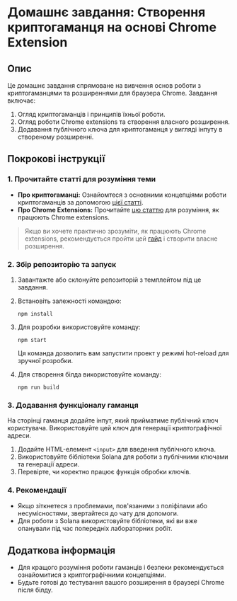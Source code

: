 # Домашнє завдання: Створення криптогаманця на основі Chrome Extension

## Опис

Це домашнє завдання спрямоване на вивчення основ роботи з криптогаманцями та розширеннями для браузера Chrome. Завдання включає:

1. Огляд криптогаманців і принципів їхньої роботи.
2. Огляд роботи Chrome extensions та створення власного розширення.
3. Додавання публічного ключа для криптогаманця у вигляді інпуту в створеному розширенні.

## Покрокові інструкції

### 1. Прочитайте статті для розуміння теми

- **Про криптогаманці:** Ознайомтеся з основними концепціями роботи криптогаманців за допомогою [цієї статті](https://solana.com/developers/guides/intro/wallets-explained).
- **Про Chrome Extensions:** Прочитайте [цю статтю](https://dev.to/sayan11/how-chrome-extensions-work-54bo) для розуміння, як працюють Chrome extensions.

> Якщо ви хочете практично зрозуміти, як працюють Chrome extensions, рекомендується пройти цей [гайд](https://hackernoon.com/how-to-create-a-chrome-extension-with-react) і створити власне розширення.

### 2. Збір репозиторію та запуск

1. Завантажте або склонуйте репозиторій з темплейтом під це завдання.
2. Встановіть залежності командою:

   ```
   npm install
   ```

3. Для розробки використовуйте команду:

   ```
   npm start
   ```

   Ця команда дозволить вам запустити проект у режимі hot-reload для зручної розробки.

4. Для створення білда використовуйте команду:

   ```
   npm run build
   ```

### 3. Додавання функціоналу гаманця

На сторінці гаманця додайте інпут, який прийматиме публічний ключ користувача. Використовуйте цей ключ для генерації криптографічної адреси.

1. Додайте HTML-елемент `<input>` для введення публічного ключа.
2. Використовуйте бібліотеки Solana для роботи з публічними ключами та генерації адреси.
3. Перевірте, чи коректно працює функція обробки ключів.

### 4. Рекомендації

- Якщо зіткнетеся з проблемами, пов'язаними з поліфілами або несумісностями, звертайтеся до чату для допомоги.
- Для роботи з Solana використовуйте бібліотеки, які ви вже опанували під час попередніх лабораторних робіт.

## Додаткова інформація

- Для кращого розуміння роботи гаманців і безпеки рекомендується ознайомитися з криптографічними концепціями.
- Будьте готові до тестування вашого розширення в браузері Chrome після білду.
